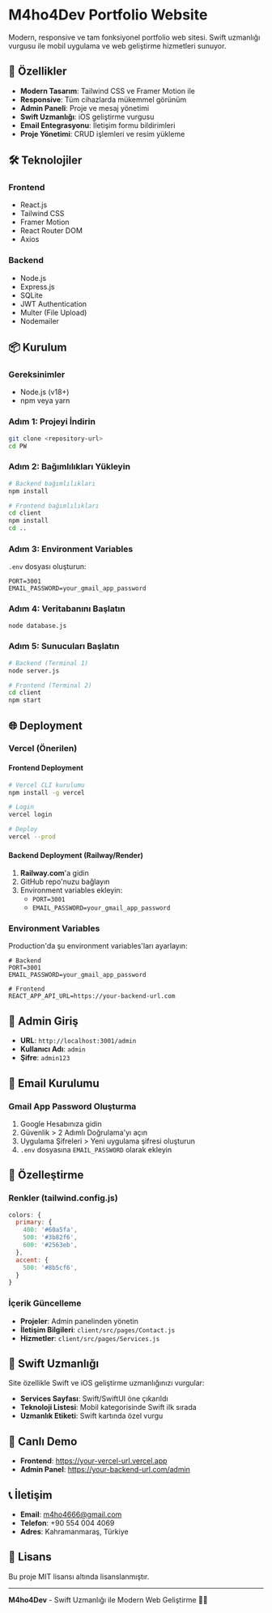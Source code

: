 # M4ho4Dev Portfolio Website

Modern, responsive ve tam fonksiyonel portfolio web sitesi. Swift uzmanlığı vurgusu ile mobil uygulama ve web geliştirme hizmetleri sunuyor.

## 🚀 Özellikler

- **Modern Tasarım**: Tailwind CSS ve Framer Motion ile
- **Responsive**: Tüm cihazlarda mükemmel görünüm
- **Admin Paneli**: Proje ve mesaj yönetimi
- **Swift Uzmanlığı**: iOS geliştirme vurgusu
- **Email Entegrasyonu**: İletişim formu bildirimleri
- **Proje Yönetimi**: CRUD işlemleri ve resim yükleme

## 🛠️ Teknolojiler

### Frontend
- React.js
- Tailwind CSS
- Framer Motion
- React Router DOM
- Axios

### Backend
- Node.js
- Express.js
- SQLite
- JWT Authentication
- Multer (File Upload)
- Nodemailer

## 📦 Kurulum

### Gereksinimler
- Node.js (v18+)
- npm veya yarn

### Adım 1: Projeyi İndirin
```bash
git clone <repository-url>
cd PW
```

### Adım 2: Bağımlılıkları Yükleyin
```bash
# Backend bağımlılıkları
npm install

# Frontend bağımlılıkları
cd client
npm install
cd ..
```

### Adım 3: Environment Variables
`.env` dosyası oluşturun:
```env
PORT=3001
EMAIL_PASSWORD=your_gmail_app_password
```

### Adım 4: Veritabanını Başlatın
```bash
node database.js
```

### Adım 5: Sunucuları Başlatın
```bash
# Backend (Terminal 1)
node server.js

# Frontend (Terminal 2)
cd client
npm start
```

## 🌐 Deployment

### Vercel (Önerilen)

#### Frontend Deployment
```bash
# Vercel CLI kurulumu
npm install -g vercel

# Login
vercel login

# Deploy
vercel --prod
```

#### Backend Deployment (Railway/Render)
1. **Railway.com**'a gidin
2. GitHub repo'nuzu bağlayın
3. Environment variables ekleyin:
   - `PORT=3001`
   - `EMAIL_PASSWORD=your_gmail_app_password`

### Environment Variables
Production'da şu environment variables'ları ayarlayın:

```env
# Backend
PORT=3001
EMAIL_PASSWORD=your_gmail_app_password

# Frontend
REACT_APP_API_URL=https://your-backend-url.com
```

## 🔐 Admin Giriş

- **URL**: `http://localhost:3001/admin`
- **Kullanıcı Adı**: `admin`
- **Şifre**: `admin123`

## 📧 Email Kurulumu

### Gmail App Password Oluşturma
1. Google Hesabınıza gidin
2. Güvenlik > 2 Adımlı Doğrulama'yı açın
3. Uygulama Şifreleri > Yeni uygulama şifresi oluşturun
4. `.env` dosyasına `EMAIL_PASSWORD` olarak ekleyin

## 🎨 Özelleştirme

### Renkler (tailwind.config.js)
```javascript
colors: {
  primary: {
    400: '#60a5fa',
    500: '#3b82f6',
    600: '#2563eb',
  },
  accent: {
    500: '#8b5cf6',
  }
}
```

### İçerik Güncelleme
- **Projeler**: Admin panelinden yönetin
- **İletişim Bilgileri**: `client/src/pages/Contact.js`
- **Hizmetler**: `client/src/pages/Services.js`

## 📱 Swift Uzmanlığı

Site özellikle Swift ve iOS geliştirme uzmanlığınızı vurgular:
- **Services Sayfası**: Swift/SwiftUI öne çıkarıldı
- **Teknoloji Listesi**: Mobil kategorisinde Swift ilk sırada
- **Uzmanlık Etiketi**: Swift kartında özel vurgu

## 🚀 Canlı Demo

- **Frontend**: https://your-vercel-url.vercel.app
- **Admin Panel**: https://your-backend-url.com/admin

## 📞 İletişim

- **Email**: m4ho4666@gmail.com
- **Telefon**: +90 554 004 4069
- **Adres**: Kahramanmaraş, Türkiye

## 📄 Lisans

Bu proje MIT lisansı altında lisanslanmıştır.

---

**M4ho4Dev** - Swift Uzmanlığı ile Modern Web Geliştirme 🍎✨ 